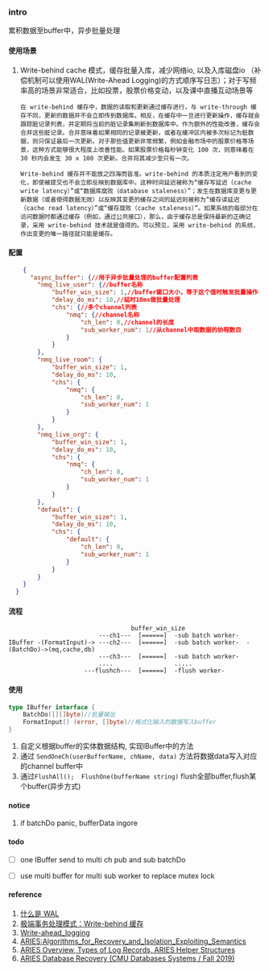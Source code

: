 ### intro
累积数据至buffer中，异步批量处理

#### 使用场景

1. Write-behind cache 模式，缓存批量入库，减少网络io, 以及入库磁盘io （补偿机制可以使用WAL(Write-Ahead Logging)的方式顺序写日志）；对于写频率高的场景非常适合，比如投票，股票价格变动，以及课中直播互动场景等

   `在 write-behind 缓存中，数据的读取和更新通过缓存进行，与 write-through 缓存不同，更新的数据并不会立即传到数据库。相反，在缓存中一旦进行更新操作，缓存就会跟踪脏记录列表，并定期将当前的脏记录集刷新到数据库中。作为额外的性能改善，缓存会合并这些脏记录。合并意味着如果相同的记录被更新，或者在缓冲区内被多次标记为脏数据，则只保证最后一次更新。对于那些值更新非常频繁，例如金融市场中的股票价格等场景，这种方式能够很大程度上改善性能。如果股票价格每秒钟变化 100 次，则意味着在 30 秒内会发生 30 x 100 次更新。合并将其减少至只有一次。`

   `Write-behind 缓存并不能放之四海而皆准。write-behind 的本质注定用户看到的变化，即使被提交也不会立即反映到数据库中。这种时间延迟被称为“缓存写延迟（cache write latency）”或“数据库腐败（database staleness）”；发生在数据库变更与更新数据（或者使得数据无效）以反映其变更的缓存之间的延迟则被称为“缓存读延迟（cache read latency）”或“缓存腐败（cache staleness）”。如果系统的每部分在访问数据时都通过缓存（例如，通过公共接口），那么，由于缓存总是保持最新的正确记录，采用 write-behind 技术就是值得的。可以预见，采用 write-behind 的系统，作出变更的唯一路径就只能是缓存。`

#### 配置
```json
    {
      "async_buffer": {//用于异步批量处理的buffer配置列表
        "nmq_live_user": {//buffer名称
            "buffer_win_size": 1,//buffer窗口大小，等于这个值时触发批量操作
            "delay_do_ms": 10,//延时10ms做批量处理
            "chs": {//多个channel列表
                "nmq": {//channel名称
                    "ch_len": 0,//channel的长度
                    "sub_worker_num": 1//从channel中取数据的协程数目
                }
            }
        },
        "nmq_live_room": {
            "buffer_win_size": 1,
            "delay_do_ms": 10,
            "chs": {
                "nmq": {
                    "ch_len": 0,
                    "sub_worker_num": 1
                }
            }
        },
        "nmq_live_org": {
            "buffer_win_size": 1,
            "delay_do_ms": 10,
            "chs": {
                "nmq": {
                    "ch_len": 0,
                    "sub_worker_num": 1
                }
            }
        },
        "default": {
            "buffer_win_size": 1,
            "delay_do_ms": 10,
            "chs": {
                "default": {
                    "ch_len": 0,
                    "sub_worker_num": 1
                }
            }
        }
    }
  }

```

#### 流程

```
                                  buffer_win_size
                         ---ch1---  [======]  -sub batch worker-
IBuffer -(FormatInput)-> ---ch2---  [======]  -sub batch worker-  -(BatchDo)->(mq,cache,db)
                         ---ch3---  [======]  -sub batch worker-
                         ....                 .....
                     ---flushch---  [======]  -flush worker-

```

#### 使用
```go
type IBuffer interface {
	BatchDo([][]byte)//批量输出
	FormatInput() (error, []byte)//格式化输入的数据写入buffer
}
```
 1. 自定义根据buffer的实体数据结构, 实现IBuffer中的方法
 2. 通过 `SendOneCh(userBufferName, chName, data)` 方法将数据data写入对应的channel buffer中
 3. 通过`FlushAll();  FlushOne(bufferName string)` flush全部buffer,flush某个buffer(异步方式)

#### notice
 1. if batchDo panic, bufferData ingore

#### todo
- [ ] one IBuffer send to multi ch pub and sub batchDo 
- [ ] use multi buffer for multi sub worker to replace mutex lock



#### reference

1. [什么是 WAL](https://segmentfault.com/a/1190000022512468)
2. [极端事务处理模式：Write-behind 缓存](https://www.infoq.cn/article/write-behind-caching)
2. [Write-ahead_logging](https://en.wikipedia.org/wiki/Write-ahead_logging)
2. [ARIES:Algorithms_for_Recovery_and_Isolation_Exploiting_Semantics](https://en.wikipedia.org/wiki/Algorithms_for_Recovery_and_Isolation_Exploiting_Semantics)
2. [ARIES Overview, Types of Log Records, ARIES Helper Structures](https://www.youtube.com/watch?v=S9nctHdkggk)
2. [ARIES Database Recovery (CMU Databases Systems / Fall 2019)](https://www.youtube.com/watch?v=4VGkRXVM5fk)

